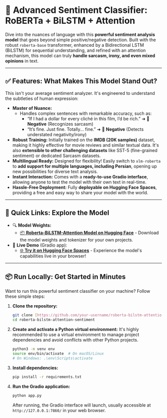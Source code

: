 # 🧠 Advanced Sentiment Classifier: RoBERTa + BiLSTM + Attention

Dive into the nuances of language with this **powerful sentiment analysis model** that goes beyond simple positive/negative detection. Built with the robust `roberta-base` transformer, enhanced by a Bidirectional LSTM (BiLSTM) for sequential understanding, and refined with an attention mechanism, this model can truly **handle sarcasm, irony, and even mixed opinions** in text.

---

## ✅ Features: What Makes This Model Stand Out?

This isn't your average sentiment analyzer. It's engineered to understand the subtleties of human expression:

* **Master of Nuance:**
    * Handles complex sentences with remarkable accuracy, such as:
        * “If I had a dollar for every cliché in this film, I’d be rich.” ➜ 🔴 **Negative** (Recognizes sarcasm)
        * “It’s fine. Just fine. Totally... fine.” ➜ 🔴 **Negative** (Detects understated negativity/irony)
* **Robust Training:** Initially trained on the **IMDB (20K samples)** dataset, making it highly effective for movie reviews and similar textual data. It's also **extensible to other challenging datasets** like SST-5 (fine-grained sentiment) or dedicated Sarcasm datasets.
* **Multilingual Ready:** Designed for flexibility! Easily switch to `xlm-roberta` to **add support for multiple languages, including Persian**, opening up new possibilities for diverse text analysis.
* **Instant Interaction:** Comes with a **ready-to-use Gradio interface**, allowing anyone to test the model with their own text in real-time.
* **Hassle-Free Deployment:** Fully **deployable on Hugging Face Spaces**, providing a free and easy way to share your model with the world.

---

## 🔗 Quick Links: Explore the Model

* 🔍 **Model Weights:**
    * [📦 **Roberta-BiLSTM-Attention Model on Hugging Face**](https://huggingface.co/hrnrxb/roberta-bilstm-attention-sentiment) - Download the model weights and tokenizer for your own projects.
* 🚀 **Live Demo** (Gradio app):
    * [🌐 **Try it on Hugging Face Spaces**](https://huggingface.co/spaces/hrnrxb/roberta-bilstm-attention-sentiment) - Experience the model's capabilities live in your browser!

---

## 📦 Run Locally: Get Started in Minutes

Want to run this powerful sentiment classifier on your machine? Follow these simple steps:

1.  **Clone the repository:**
    ```bash
    git clone [https://github.com/your-username/roberta-bilstm-attention-sentiment](https://github.com/your-username/roberta-bilstm-attention-sentiment)
    cd roberta-bilstm-attention-sentiment
    ```

2.  **Create and activate a Python virtual environment:**
    It's highly recommended to use a virtual environment to manage project dependencies and avoid conflicts with other Python projects.

    ```bash
    python3 -m venv env
    source env/bin/activate  # On macOS/Linux
    # On Windows: .\env\Scripts\activate
    ```

3.  **Install dependencies:**
    ```bash
    pip install -r requirements.txt
    ```

4.  **Run the Gradio application:**
    ```bash
    python app.py
    ```
    After running, the Gradio interface will launch, usually accessible at `http://127.0.0.1:7860/` in your web browser.

